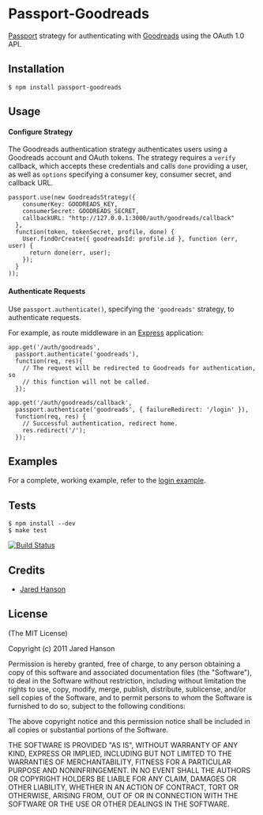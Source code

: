 # Passport-Goodreads

[Passport](https://github.com/jaredhanson/passport) strategy for authenticating
with [Goodreads](http://www.goodreads.com/) using the OAuth 1.0 API.

## Installation

    $ npm install passport-goodreads

## Usage

#### Configure Strategy

The Goodreads authentication strategy authenticates users using a Goodreads
account and OAuth tokens.  The strategy requires a `verify` callback, which
accepts these credentials and calls `done` providing a user, as well as
`options` specifying a consumer key, consumer secret, and callback URL.

    passport.use(new GoodreadsStrategy({
        consumerKey: GOODREADS_KEY,
        consumerSecret: GOODREADS_SECRET,
        callbackURL: "http://127.0.0.1:3000/auth/goodreads/callback"
      },
      function(token, tokenSecret, profile, done) {
        User.findOrCreate({ goodreadsId: profile.id }, function (err, user) {
          return done(err, user);
        });
      }
    ));

#### Authenticate Requests

Use `passport.authenticate()`, specifying the `'goodreads'` strategy, to
authenticate requests.

For example, as route middleware in an [Express](http://expressjs.com/)
application:

    app.get('/auth/goodreads',
      passport.authenticate('goodreads'),
      function(req, res){
        // The request will be redirected to Goodreads for authentication, so
        // this function will not be called.
      });
    
    app.get('/auth/goodreads/callback', 
      passport.authenticate('goodreads', { failureRedirect: '/login' }),
      function(req, res) {
        // Successful authentication, redirect home.
        res.redirect('/');
      });

## Examples

For a complete, working example, refer to the [login example](https://github.com/jaredhanson/passport-goodreads/tree/master/examples/login).

## Tests

    $ npm install --dev
    $ make test

[![Build Status](https://secure.travis-ci.org/jaredhanson/passport-goodreads.png)](http://travis-ci.org/jaredhanson/passport-goodreads)

## Credits

  - [Jared Hanson](http://github.com/jaredhanson)

## License

(The MIT License)

Copyright (c) 2011 Jared Hanson

Permission is hereby granted, free of charge, to any person obtaining a copy of
this software and associated documentation files (the "Software"), to deal in
the Software without restriction, including without limitation the rights to
use, copy, modify, merge, publish, distribute, sublicense, and/or sell copies of
the Software, and to permit persons to whom the Software is furnished to do so,
subject to the following conditions:

The above copyright notice and this permission notice shall be included in all
copies or substantial portions of the Software.

THE SOFTWARE IS PROVIDED "AS IS", WITHOUT WARRANTY OF ANY KIND, EXPRESS OR
IMPLIED, INCLUDING BUT NOT LIMITED TO THE WARRANTIES OF MERCHANTABILITY, FITNESS
FOR A PARTICULAR PURPOSE AND NONINFRINGEMENT. IN NO EVENT SHALL THE AUTHORS OR
COPYRIGHT HOLDERS BE LIABLE FOR ANY CLAIM, DAMAGES OR OTHER LIABILITY, WHETHER
IN AN ACTION OF CONTRACT, TORT OR OTHERWISE, ARISING FROM, OUT OF OR IN
CONNECTION WITH THE SOFTWARE OR THE USE OR OTHER DEALINGS IN THE SOFTWARE.
